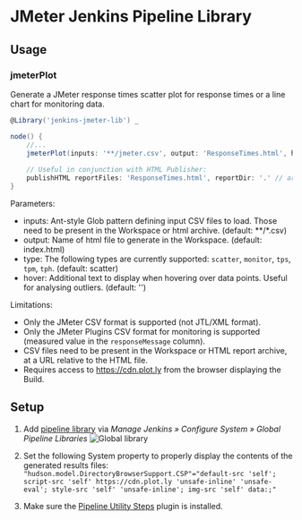 # JMeter Jenkins Pipeline Library

Usage
-----

### jmeterPlot

Generate a JMeter response times scatter plot for response times or a line chart for monitoring data.

```groovy
@Library('jenkins-jmeter-lib') _

node() {
    //...
    jmeterPlot(inputs: '**/jmeter.csv', output: 'ResponseTimes.html', hover: 'AccountNo')
    
    // Useful in conjunction with HTML Publisher:
    publishHTML reportFiles: 'ResponseTimes.html', reportDir: '.' // archive the entire folder incl. CSV files
}
```

Parameters:
- inputs: Ant-style Glob pattern defining input CSV files to load. Those need to be present in the Workspace or html archive. (default: **/*.csv)
- output: Name of html file to generate in the Workspace. (default: index.html)
- type: The following types are currently supported: `scatter`, `monitor`, `tps`, `tpm`, `tph`. (default: scatter)
- hover: Additional text to display when hovering over data points. Useful for analysing outliers. (default: '')

Limitations:
- Only the JMeter CSV format is supported (not JTL/XML format).
- Only the JMeter Plugins CSV format for monitoring is supported (measured value in the `responseMessage` column).
- CSV files need to be present in the Workspace or HTML report archive, at a URL relative to the HTML file.
- Requires access to https://cdn.plot.ly from the browser displaying the Build. 


Setup
-----

1. Add [pipeline library](https://jenkins.io/doc/book/pipeline/shared-libraries/#global-shared-libraries) via *Manage Jenkins » Configure System » Global Pipeline Libraries*
![Global library](https://jenkins.io/doc/book/resources/pipeline/add-global-pipeline-libraries.png)

2. Set the following System property to properly display the contents of the generated results files:
`"hudson.model.DirectoryBrowserSupport.CSP"="default-src 'self'; script-src 'self' https://cdn.plot.ly 'unsafe-inline' 'unsafe-eval'; style-src 'self' 'unsafe-inline'; img-src 'self' data:;"`

3. Make sure the [Pipeline Utility Steps](https://plugins.jenkins.io/pipeline-utility-steps) plugin is installed.
